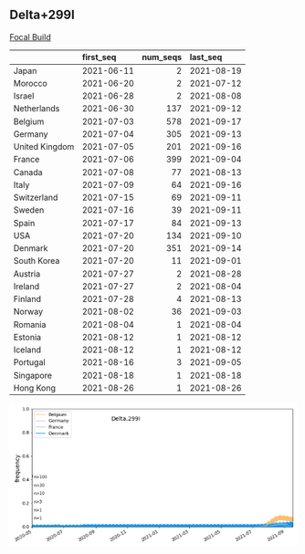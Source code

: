 

## Delta+299I
[Focal Build](https://nextstrain.org/groups/neherlab/ncov/Delta.299I?c=gt-S_299)

|                | first_seq   |   num_seqs | last_seq   |
|:---------------|:------------|-----------:|:-----------|
| Japan          | 2021-06-11  |          2 | 2021-08-19 |
| Morocco        | 2021-06-20  |          2 | 2021-07-12 |
| Israel         | 2021-06-28  |          2 | 2021-08-08 |
| Netherlands    | 2021-06-30  |        137 | 2021-09-12 |
| Belgium        | 2021-07-03  |        578 | 2021-09-17 |
| Germany        | 2021-07-04  |        305 | 2021-09-13 |
| United Kingdom | 2021-07-05  |        201 | 2021-09-16 |
| France         | 2021-07-06  |        399 | 2021-09-04 |
| Canada         | 2021-07-08  |         77 | 2021-08-13 |
| Italy          | 2021-07-09  |         64 | 2021-09-16 |
| Switzerland    | 2021-07-15  |         69 | 2021-09-11 |
| Sweden         | 2021-07-16  |         39 | 2021-09-11 |
| Spain          | 2021-07-17  |         84 | 2021-09-13 |
| USA            | 2021-07-20  |        134 | 2021-09-10 |
| Denmark        | 2021-07-20  |        351 | 2021-09-14 |
| South Korea    | 2021-07-20  |         11 | 2021-09-01 |
| Austria        | 2021-07-27  |          2 | 2021-08-28 |
| Ireland        | 2021-07-27  |          2 | 2021-08-04 |
| Finland        | 2021-07-28  |          4 | 2021-08-13 |
| Norway         | 2021-08-02  |         36 | 2021-09-03 |
| Romania        | 2021-08-04  |          1 | 2021-08-04 |
| Estonia        | 2021-08-12  |          1 | 2021-08-12 |
| Iceland        | 2021-08-12  |          1 | 2021-08-12 |
| Portugal       | 2021-08-16  |          3 | 2021-09-05 |
| Singapore      | 2021-08-18  |          1 | 2021-08-18 |
| Hong Kong      | 2021-08-26  |          1 | 2021-08-26 |

![Overall trends Delta.299I](/overall_trends_figures/overall_trends_Delta.299I.png)